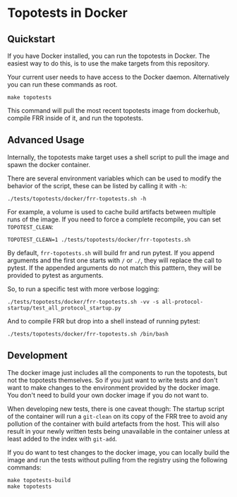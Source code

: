 # Topotests in Docker

## Quickstart

If you have Docker installed, you can run the topotests in Docker.
The easiest way to do this, is to use the make targets from this
repository.

Your current user needs to have access to the Docker daemon. Alternatively
you can run these commands as root.

```console
make topotests
```

This command will pull the most recent topotests image from dockerhub, compile FRR inside
of it, and run the topotests.

## Advanced Usage

Internally, the topotests make target uses a shell script to pull the image and spawn the docker
container.

There are several environment variables which can be used to modify the behavior
of the script, these can be listed by calling it with `-h`:

```console
./tests/topotests/docker/frr-topotests.sh -h
```

For example, a volume is used to cache build artifacts between multiple runs
of the image. If you need to force a complete recompile, you can set `TOPOTEST_CLEAN`:

```console
TOPOTEST_CLEAN=1 ./tests/topotests/docker/frr-topotests.sh
```

By default, `frr-topotests.sh` will build frr and run pytest. If you append
arguments and the first one starts with `/` or `./`, they will replace the call to
pytest. If the appended arguments do not match this patttern, they will be provided to
pytest as arguments.

So, to run a specific test with more verbose logging:

```console
./tests/topotests/docker/frr-topotests.sh -vv -s all-protocol-startup/test_all_protocol_startup.py
```

And to compile FRR but drop into a shell instead of running pytest:

```console
./tests/topotests/docker/frr-topotests.sh /bin/bash
```

## Development

The docker image just includes all the components to run the topotests, but not the topotests
themselves. So if you just want to write tests and don't want to make changes to the environment
provided by the docker image. You don't need to build your own docker image if you do not want to.

When developing new tests, there is one caveat though: The startup script of the container will
run a `git-clean` on its copy of the FRR tree to avoid any pollution of the container with build
artefacts from the host. This will also result in your newly written tests being unavailable in the
container unless at least added to the index with `git-add`.

If you do want to test changes to the docker image, you can locally build the image and run the tests
without pulling from the registry using the following commands:

```console
make topotests-build
make topotests
```
